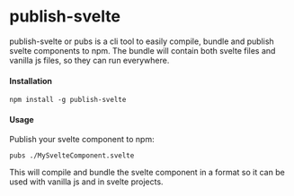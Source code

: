 # publish-svelte
publish-svelte or pubs is a cli tool to easily compile, bundle and publish svelte components to npm. 
The bundle will contain both svelte files and vanilla js files, so they can run everywhere.  

#### Installation 
```text
npm install -g publish-svelte
``` 

#### Usage
Publish your svelte component to npm:

```text
pubs ./MySvelteComponent.svelte
```

This will compile and bundle the svelte component in a format so it can be used with vanilla js and in svelte projects.

